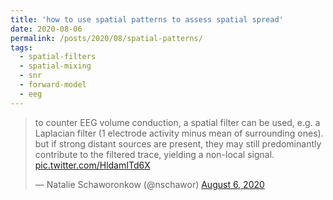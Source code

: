```yaml
---
title: 'how to use spatial patterns to assess spatial spread'
date: 2020-08-06
permalink: /posts/2020/08/spatial-patterns/
tags:
  - spatial-filters
  - spatial-mixing
  - snr
  - forward-model
  - eeg
---
```

<blockquote class="twitter-tweet" ><p lang="en" dir="ltr">to counter EEG volume conduction, a spatial filter can be used, e.g. a Laplacian filter (1 electrode activity minus mean of surrounding ones). but if strong distant sources are present, they may still predominantly contribute to the filtered trace, yielding a non-local signal. <a href="https://t.co/HldamITd6X">pic.twitter.com/HldamITd6X</a></p>&mdash; Natalie Schaworonkow (@nschawor) <a href="https://twitter.com/nschawor/status/1291475651958935553?ref_src=twsrc%5Etfw">August 6, 2020</a></blockquote><script async src="https://platform.twitter.com/widgets.js" charset="utf-8"></script>
